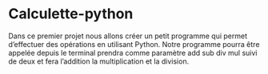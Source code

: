 # Calculette-python
Dans ce premier projet nous allons créer un petit programme qui permet d’effectuer des opérations en utilisant Python. Notre programme pourra être appelée depuis le terminal prendra comme paramètre add sub div mul suivi de deux et fera l’addition la multiplication et la division.
